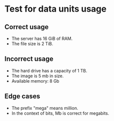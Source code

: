 
# Test for data units usage

## Correct usage
- The server has 16 GiB of RAM.
- The file size is 2 TiB.

## Incorrect usage
- The hard drive has a capacity of 1 TB. <!-- Should suggest TiB -->
- The image is 5 mb in size. <!-- Should flag as ambiguous -->
- Available memory: 8 Gb <!-- Should flag as ambiguous and suggest GiB -->

## Edge cases
- The prefix "mega" means million.
- In the context of bits, Mb is correct for megabits.


